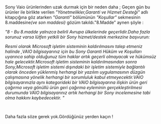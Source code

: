 <html><body><p>Sony Vaio ürünlerinden uzak durmak için bir neden daha ; Geçen gün bu ürünler ile birlikte verilen <em>"Yönetmelikler,Garanti ve Hizmet Desteği"</em> adlı kitapçığına göz atarken <em>"Garanti"</em> bölümünün <em>"Koşullar"</em> sekmesinin 8.maddesine<em>(ve son maddesi)</em> gözüm takıldı."8.Madde" aynen şöyle :

<em>"8 - Bu 8.madde yalnızca belirli Avrupa ülkelerinde geçerlidir.Daha fazla sorunuz varsa lütfen yetkili bir Sony hizmet/destek merkezine başvurun:</em>

<em>Resmi olarak Microsoft işletim sisteminin kaldırılmasını talep etmeniz halinde ,VAIO bilgisayarınız için bu Sony Garanti Hüküm ve Koşulları uyarınca sahip olduğunuz tüm haklar artık geçerli olmayacak ve hükümsüz hale gelecektir.Microsoft işletim sisteminin kaldırılmasından sonra  Sony,Microsoft işletim sistemi dışındaki bir işletim sistemiyle bağlantılı olarak önceden yüklenmiş herhangi bir yazılım uygulamasının düzgün çalışmasına yönelik herhangi bir sorumluluk kabul etmeyecektir.VAIO bilgisayarınızla aynı kategorideki bir VAIO bilgisayarına ilişkin ürün geri çağırma veya gönüllü ürün geri çağırma eyleminin gerçekleştirilmesi durumunda VAIO bilgisayarınız artık herhangi bir Sony incelemesine tabi olma hakkını kaybedecektir. "</em>

 

Daha fazla söze gerek yok.Gördüğünüz yerden kaçın !</p></body></html>